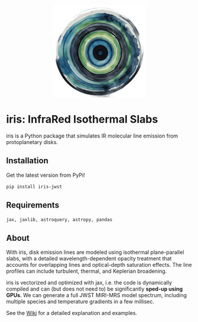 <p align='center'>
  <img src="./src/iris/Images/iris.png" width="250" height="250">
  <br>
</p>


# iris: InfraRed Isothermal Slabs

iris is a Python package that simulates IR molecular line emission from protoplanetary disks. 

## Installation
Get the latest version from PyPi!
```bash
pip install iris-jwst
```
## Requirements
```jax, jaxlib, astroquery, astropy, pandas```

## About

With iris, disk emission lines are modeled using isothermal plane-parallel slabs, with a detailed wavelength-dependent opacity
treatment that accounts for overlapping lines and optical-depth saturation effects. The line profiles can include
turbulent, thermal, and Keplerian broadening. 

iris is vectorized and optimized with jax, i.e. the code is dynamically compiled and can (but does not need to) be significantly **sped-up using GPUs**. 
We can generate a full JWST MIRI-MRS model spectrum, including multiple species and temperature gradients in a few millisec.

See the [Wiki](https://github.com/munozcar/iris/wiki) for a detailed explanation and examples.
